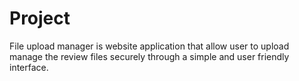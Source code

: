 # Project
File upload manager is website application that allow user to upload manage the review files securely through a simple and user friendly interface.
